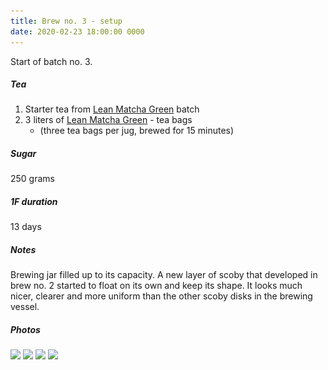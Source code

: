 ```yaml
---
title: Brew no. 3 - setup
date: 2020-02-23 18:00:00 0000
---
```


Start of batch no. 3.

##### Tea

1. Starter tea from [Lean Matcha Green](https://www.pukkaherbs.com/shop/organic-teas/lean-matcha-green/) batch
2. 3 liters of [Lean Matcha Green](https://www.pukkaherbs.com/shop/organic-teas/lean-matcha-green/) - tea bags
    * (three tea bags per jug, brewed for 15 minutes)

##### Sugar

250 grams

##### 1F duration

13 days

##### Notes

Brewing jar filled up to its capacity. A new layer of scoby that developed
in brew no. 2 started to float on its own and keep its shape. It looks much
nicer, clearer and more uniform than the other scoby disks in the brewing 
vessel.

##### Photos 

<img data-src="https://github.com/JakubStas/coldone.github.io/raw/master/assets/images/2020-02-23-C/01.jpeg" class="lazyload" src="https://github.com/JakubStas/coldone.github.io/raw/master/assets/images/placeholder-image.png">

<img data-src="https://github.com/JakubStas/coldone.github.io/raw/master/assets/images/2020-02-23-C/02.jpeg" class="lazyload" src="https://github.com/JakubStas/coldone.github.io/raw/master/assets/images/placeholder-image.png">

<img data-src="https://github.com/JakubStas/coldone.github.io/raw/master/assets/images/2020-02-23-C/03.jpeg" class="lazyload" src="https://github.com/JakubStas/coldone.github.io/raw/master/assets/images/placeholder-image.png">

<img data-src="https://github.com/JakubStas/coldone.github.io/raw/master/assets/images/2020-02-23-C/04.jpeg" class="lazyload" src="https://github.com/JakubStas/coldone.github.io/raw/master/assets/images/placeholder-image.png">